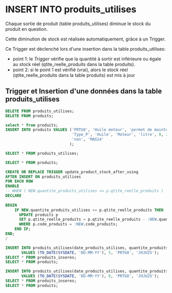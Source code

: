 # INSERT INTO produits_utilises

Chaque sortie de produit (table produits_utilises) diminue le stock du produit en question.

Cette diminution de stock est réalisée automatiquement, grâce à un Trigger.

Ce Trigger est déclenché lors d'une insertion dans la table produits_utilises:
- point 1: le _Trigger_ vérifie que la quantité à sortir est inférieure ou égale au stock réel (qtite_reelle_produits dans la table produits).
- point 2: si le point 1 est vérifié (vrai), alors le stock réel (qtite_reelle_produits dans la table produits) est mis à jour

## Trigger et Insertion d'une données dans la table produits_utilises
```sql
DELETE FROM produits_utilises;
DELETE FROM produits;

select * from produits;
INSERT INTO produits VALUES ('PRTG8', 'Huile moteur', 'permet de maintenir le moteur en bon état',
                             'Type_P', 'Huile', 'Moteur', 'litre', 0, 25, TO_DATE('2000-06-11', 'YYYY-MM-DD'),
                             'non', 'MAG14'
                            );

SELECT * FROM produits_utilises;

SELECT * FROM produits;

CREATE OR REPLACE TRIGGER update_product_stock_after_using
AFTER INSERT ON produits_utilises
FOR EACH ROW
ENABLE
-- WHEN ( NEW.quantite_produits_utilises <= p.qtite_reelle_produits )
DECLARE
    
BEGIN
    IF NEW.quantite_produits_utilises <= p.qtite_reelle_produits THEN
      UPDATE produits p
      SET p.qtite_reelle_produits = p.qtite_reelle_produits - :NEW.quantite_produits_utilises
      WHERE p.code_produits = :NEW.code_produits;
    END IF;
END;
/

INSERT INTO produits_utilises(date_produits_utilises, quantite_produits_utilises, code_produits, code_intreventions) 
       VALUES (TO_DATE(SYSDATE, 'DD-MM-YY'), 5, 'PRTG8', 'JHJU25');
SELECT * FROM produits_inseres;
SELECT * FROM produits;

INSERT INTO produits_utilises(date_produits_utilises, quantite_produits_utilises, code_produits, code_intreventions) 
       VALUES (TO_DATE(SYSDATE, 'DD-MM-YY'), 8, 'PRTG8', 'JHJU25');
SELECT * FROM produits_inseres;
SELECT * FROM produits;

```
